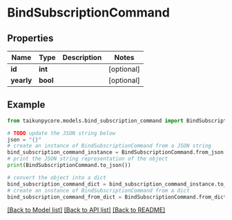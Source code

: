 # BindSubscriptionCommand


## Properties

Name | Type | Description | Notes
------------ | ------------- | ------------- | -------------
**id** | **int** |  | [optional] 
**yearly** | **bool** |  | [optional] 

## Example

```python
from taikunpycore.models.bind_subscription_command import BindSubscriptionCommand

# TODO update the JSON string below
json = "{}"
# create an instance of BindSubscriptionCommand from a JSON string
bind_subscription_command_instance = BindSubscriptionCommand.from_json(json)
# print the JSON string representation of the object
print(BindSubscriptionCommand.to_json())

# convert the object into a dict
bind_subscription_command_dict = bind_subscription_command_instance.to_dict()
# create an instance of BindSubscriptionCommand from a dict
bind_subscription_command_from_dict = BindSubscriptionCommand.from_dict(bind_subscription_command_dict)
```
[[Back to Model list]](../README.md#documentation-for-models) [[Back to API list]](../README.md#documentation-for-api-endpoints) [[Back to README]](../README.md)


